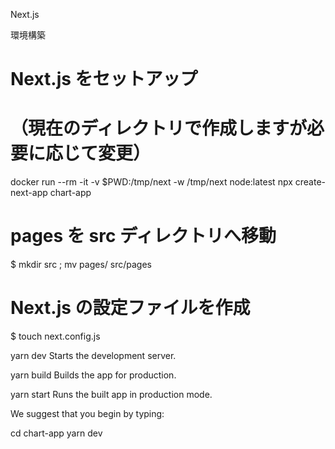 Next.js

環境構築
# Next.js をセットアップ
# （現在のディレクトリで作成しますが必要に応じて変更）
docker run --rm -it -v $PWD:/tmp/next -w /tmp/next node:latest npx create-next-app chart-app

# pages を src ディレクトリへ移動
$ mkdir src ; mv pages/ src/pages

# Next.js の設定ファイルを作成
$ touch next.config.js


  yarn dev
    Starts the development server.

  yarn build
    Builds the app for production.

  yarn start
    Runs the built app in production mode.

We suggest that you begin by typing:

  cd chart-app
  yarn dev
